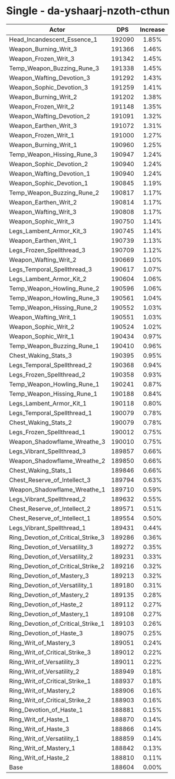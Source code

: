 # Single - da-yshaarj-nzoth-cthun
| Actor | DPS | Increase |
|---|:---:|:---:|
|Head_Incandescent_Essence_1|192090|1.85%|
|Weapon_Burning_Writ_3|191366|1.46%|
|Weapon_Frozen_Writ_3|191342|1.45%|
|Temp_Weapon_Buzzing_Rune_3|191338|1.45%|
|Weapon_Wafting_Devotion_3|191292|1.43%|
|Weapon_Sophic_Devotion_3|191259|1.41%|
|Weapon_Burning_Writ_2|191202|1.38%|
|Weapon_Frozen_Writ_2|191148|1.35%|
|Weapon_Wafting_Devotion_2|191091|1.32%|
|Weapon_Earthen_Writ_3|191072|1.31%|
|Weapon_Frozen_Writ_1|191000|1.27%|
|Weapon_Burning_Writ_1|190960|1.25%|
|Temp_Weapon_Hissing_Rune_3|190947|1.24%|
|Weapon_Sophic_Devotion_2|190940|1.24%|
|Weapon_Wafting_Devotion_1|190940|1.24%|
|Weapon_Sophic_Devotion_1|190845|1.19%|
|Temp_Weapon_Buzzing_Rune_2|190817|1.17%|
|Weapon_Earthen_Writ_2|190814|1.17%|
|Weapon_Wafting_Writ_3|190808|1.17%|
|Weapon_Sophic_Writ_3|190750|1.14%|
|Legs_Lambent_Armor_Kit_3|190745|1.14%|
|Weapon_Earthen_Writ_1|190739|1.13%|
|Legs_Frozen_Spellthread_3|190709|1.12%|
|Weapon_Wafting_Writ_2|190669|1.10%|
|Legs_Temporal_Spellthread_3|190617|1.07%|
|Legs_Lambent_Armor_Kit_2|190604|1.06%|
|Temp_Weapon_Howling_Rune_2|190596|1.06%|
|Temp_Weapon_Howling_Rune_3|190561|1.04%|
|Temp_Weapon_Hissing_Rune_2|190552|1.03%|
|Weapon_Wafting_Writ_1|190551|1.03%|
|Weapon_Sophic_Writ_2|190524|1.02%|
|Weapon_Sophic_Writ_1|190434|0.97%|
|Temp_Weapon_Buzzing_Rune_1|190410|0.96%|
|Chest_Waking_Stats_3|190395|0.95%|
|Legs_Temporal_Spellthread_2|190368|0.94%|
|Legs_Frozen_Spellthread_2|190358|0.93%|
|Temp_Weapon_Howling_Rune_1|190241|0.87%|
|Temp_Weapon_Hissing_Rune_1|190188|0.84%|
|Legs_Lambent_Armor_Kit_1|190118|0.80%|
|Legs_Temporal_Spellthread_1|190079|0.78%|
|Chest_Waking_Stats_2|190079|0.78%|
|Legs_Frozen_Spellthread_1|190012|0.75%|
|Weapon_Shadowflame_Wreathe_3|190010|0.75%|
|Legs_Vibrant_Spellthread_3|189857|0.66%|
|Weapon_Shadowflame_Wreathe_2|189850|0.66%|
|Chest_Waking_Stats_1|189846|0.66%|
|Chest_Reserve_of_Intellect_3|189794|0.63%|
|Weapon_Shadowflame_Wreathe_1|189710|0.59%|
|Legs_Vibrant_Spellthread_2|189632|0.55%|
|Chest_Reserve_of_Intellect_2|189571|0.51%|
|Chest_Reserve_of_Intellect_1|189554|0.50%|
|Legs_Vibrant_Spellthread_1|189431|0.44%|
|Ring_Devotion_of_Critical_Strike_3|189286|0.36%|
|Ring_Devotion_of_Versatility_3|189272|0.35%|
|Ring_Devotion_of_Versatility_2|189231|0.33%|
|Ring_Devotion_of_Critical_Strike_2|189216|0.32%|
|Ring_Devotion_of_Mastery_3|189213|0.32%|
|Ring_Devotion_of_Versatility_1|189180|0.31%|
|Ring_Devotion_of_Mastery_2|189135|0.28%|
|Ring_Devotion_of_Haste_2|189112|0.27%|
|Ring_Devotion_of_Mastery_1|189108|0.27%|
|Ring_Devotion_of_Critical_Strike_1|189103|0.26%|
|Ring_Devotion_of_Haste_3|189075|0.25%|
|Ring_Writ_of_Mastery_3|189051|0.24%|
|Ring_Writ_of_Critical_Strike_3|189012|0.22%|
|Ring_Writ_of_Versatility_3|189011|0.22%|
|Ring_Writ_of_Versatility_2|188949|0.18%|
|Ring_Writ_of_Critical_Strike_1|188937|0.18%|
|Ring_Writ_of_Mastery_2|188906|0.16%|
|Ring_Writ_of_Critical_Strike_2|188903|0.16%|
|Ring_Devotion_of_Haste_1|188881|0.15%|
|Ring_Writ_of_Haste_1|188870|0.14%|
|Ring_Writ_of_Haste_3|188866|0.14%|
|Ring_Writ_of_Versatility_1|188859|0.14%|
|Ring_Writ_of_Mastery_1|188842|0.13%|
|Ring_Writ_of_Haste_2|188810|0.11%|
|Base|188604|0.00%|
